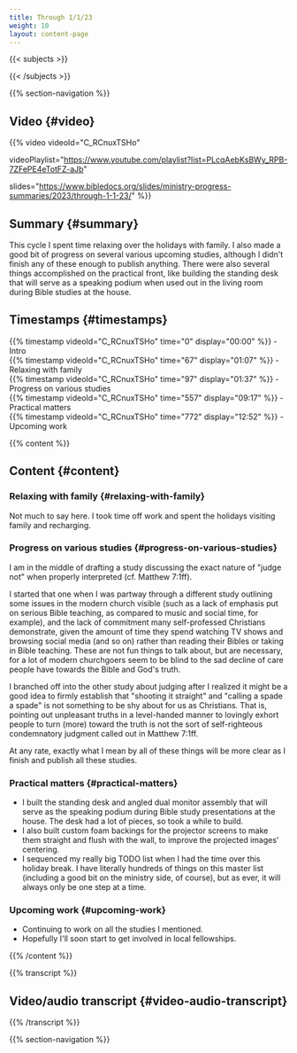 ```yaml
---
title: Through 1/1/23
weight: 10
layout: content-page
---
```


{{< subjects >}}

{{< /subjects >}}

{{% section-navigation %}}

## Video {#video}

{{% video
videoId="C_RCnuxTSHo"

videoPlaylist="https://www.youtube.com/playlist?list=PLcqAebKsBWy_RPB-7ZFePE4eTotFZ-aJb"

slides="https://www.bibledocs.org/slides/ministry-progress-summaries/2023/through-1-1-23/"
%}}

## Summary {#summary}

This cycle I spent time relaxing over the holidays with family. I also made a good bit of progress on several various upcoming studies, although I didn't finish any of these enough to publish anything. There were also several things accomplished on the practical front, like building the standing desk that will serve as a speaking podium when used out in the living room during Bible studies at the house.

## Timestamps {#timestamps}

{{% timestamp videoId="C_RCnuxTSHo" time="0" display="00:00" %}} - Intro  
{{% timestamp videoId="C_RCnuxTSHo" time="67" display="01:07" %}} - Relaxing with family  
{{% timestamp videoId="C_RCnuxTSHo" time="97" display="01:37" %}} - Progress on various studies  
{{% timestamp videoId="C_RCnuxTSHo" time="557" display="09:17" %}} - Practical matters  
{{% timestamp videoId="C_RCnuxTSHo" time="772" display="12:52" %}} - Upcoming work  

{{% content %}}

## Content {#content}

<!-- --- -->

### Relaxing with family {#relaxing-with-family}

Not much to say here. I took time off work and spent the holidays visiting family and recharging.

<!-- --- -->

### Progress on various studies {#progress-on-various-studies}

I am in the middle of drafting a study discussing the exact nature of "judge not" when properly interpreted (cf. Matthew 7:1ff).

I started that one when I was partway through a different study outlining some issues in the modern church visible (such as a lack of emphasis put on serious Bible teaching, as compared to music and social time, for example), and the lack of commitment many self-professed Christians demonstrate, given the amount of time they spend watching TV shows and browsing social media (and so on) rather than reading their Bibles or taking in Bible teaching. These are not fun things to talk about, but are necessary, for a lot of modern churchgoers seem to be blind to the sad decline of care people have towards the Bible and God's truth.

<!-- --- -->

I branched off into the other study about judging after I realized it might be a good idea to firmly establish that "shooting it straight" and "calling a spade a spade" is not something to be shy about for us as Christians. That is, pointing out unpleasant truths in a level-handed manner to lovingly exhort people to turn (more) toward the truth is not the sort of self-righteous condemnatory judgment called out in Matthew 7:1ff.

At any rate, exactly what I mean by all of these things will be more clear as I finish and publish all these studies.

<!-- --- -->

### Practical matters {#practical-matters}

- I built the standing desk and angled dual monitor assembly that will serve as the speaking podium during Bible study presentations at the house. The desk had a lot of pieces, so took a while to build.
- I also built custom foam backings for the projector screens to make them straight and flush with the wall, to improve the projected images' centering.
- I sequenced my really big TODO list when I had the time over this holiday break. I have literally hundreds of things on this master list (including a good bit on the ministry side, of course), but as ever, it will always only be one step at a time.

<!-- --- -->

### Upcoming work {#upcoming-work}

- Continuing to work on all the studies I mentioned.
- Hopefully I'll soon start to get involved in local fellowships.

{{% /content %}}

{{% transcript %}}

## Video/audio transcript {#video-audio-transcript}



{{% /transcript %}}

{{% section-navigation %}}
